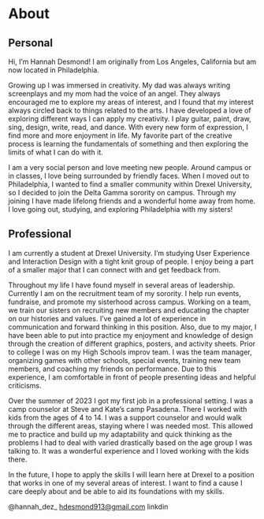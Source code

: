 # About
## Personal
Hi, I’m Hannah Desmond! I am originally from Los Angeles, California but am now located in Philadelphia.

Growing up I was immersed in creativity. My dad was always writing screenplays and my mom had the voice of an angel. They always encouraged me to explore my areas of interest, and I found that my interest always circled back to things related to the arts. I have developed a love of exploring different ways I can apply my creativity. I play guitar, paint, draw, sing, design, write, read, and dance. With every new form of expression, I find more and more enjoyment in life. My favorite part of the creative process is learning the fundamentals of something and then exploring the limits of what I can do with it.

I am a very social person and love meeting new people. Around campus or in classes, I love being surrounded by friendly faces. When I moved out to Philadelphia, I wanted to find a smaller community within Drexel University, so I decided to join the Delta Gamma sorority on campus. Through my joining I have made lifelong friends and a wonderful home away from home. I love going out, studying, and exploring Philadelphia with my sisters!
## Professional
I am currently a student at Drexel University. I’m studying User Experience and Interaction Design with a tight knit group of people. I enjoy being a part of a smaller major that I can connect with and get feedback from.

Throughout my life I have found myself in several areas of leadership. Currently I am on the recruitment team of my sorority. I help run events, fundraise, and promote my sisterhood across campus. Working on a team, we train our sisters on recruiting new members and educating the chapter on our histories and values. I’ve gained a lot of experience in communication and forward thinking in this position. Also, due to my major, I have been able to put into practice my enjoyment and knowledge of design through the creation of different graphics, posters, and activity sheets. Prior to college I was on my High Schools improv team. I was the team manager, organizing games with other schools, special events, training new team members, and coaching my friends on performance. Due to this experience, I am comfortable in front of people presenting ideas and helpful criticisms.
    
Over the summer of 2023 I got my first job in a professional setting. I was a camp counselor at Steve and Kate’s camp Pasadena. There I worked with kids from the ages of 4 to 14. I was a support counselor and would walk through the different areas, staying where I was needed most. This allowed me to practice and build up my adaptability and quick thinking as the problems I had to deal with varied drastically based on the age group I was talking to. It was a wonderful experience and I loved working with the kids there.
 
In the future, I hope to apply the skills I will learn here at Drexel to a position that works in one of my several areas of interest. I want to find a cause I care deeply about and be able to aid its foundations with my skills.

@hannah_dez_  hdesmond913@gmail.com  linkdin